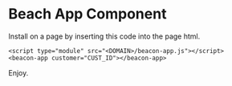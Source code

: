 # Beach App Component

Install on a page by inserting this code into the page html.

```
<script type="module" src="<DOMAIN>/beacon-app.js"></script>
<beacon-app customer="CUST_ID"></beacon-app>
```

Enjoy.